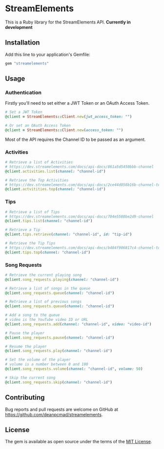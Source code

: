 # StreamElements

This is a Ruby library for the StreamElements API. **Currently in development**

## Installation

Add this line to your application's Gemfile:

```ruby
gem "streamelements"
```

## Usage

### Authentication

Firstly you'll need to set either a JWT Token or an OAuth Access Token.

```ruby
# Set a JWT Token
@client = StreamElements::Client.new(jwt_access_token: "")

# Or set an OAuth Access Token
@client = StreamElements::Client.new(access_token: "")
```

Most of the API requires the Channel ID to be passed as an argument.

### Activities

```ruby
# Retrieve a list of Activities
# https://dev.streamelements.com/docs/api-docs/861a5d5450bbb-channel
@client.activities.list(channel: "channel-id")

# Retrieve the Top Activities
# https://dev.streamelements.com/docs/api-docs/2ce44d058b16b-channel-top
@client.actvitities.top(channel: "channel-id")
```

### Tips

```ruby
# Retrieve a list of Tips
# https://dev.streamelements.com/docs/api-docs/704e5580be2d9-channel
@client.tips.list(channel: "channel-id")

# Retrieve a Tip
@client.tips.retrieve(channel: "channel-id", id: "tip-id")

# Retrieve the Tip Tips
# https://dev.streamelements.com/docs/api-docs/b404f906817c4-channel-top
@client.tips.top(channel: "channel-id")
```

### Song Requests

```ruby
# Retrieve the current playing song
@client.song_requests.playing(channel: "channel-id")

# Retrieve a list of songs in the queue
@client.song_requests.queue(channel: "channel-id")

# Retrieve a list of previous songs
@client.song_requests.queue(channel: "channel-id")

# Add a song to the queue
# video is the YouTube video ID or URL
@client.song_requests.add(channel: "channel-id", video: "video-id")

# Pause the player
@client.song_requests.pause(channel: "channel-id")

# Resume the player
@client.song_requests.play(channel: "channel-id")

# Set the volume of the player
# volume is a number between 0 and 100
@client.song_requests.volume(channel: "channel-id", volume: 50)

# Skip the current song
@client.song_requests.skip(channel: "channel-id")
```

## Contributing

Bug reports and pull requests are welcome on GitHub at https://github.com/deanpcmad/streamelements.

## License

The gem is available as open source under the terms of the [MIT License](https://opensource.org/licenses/MIT).

